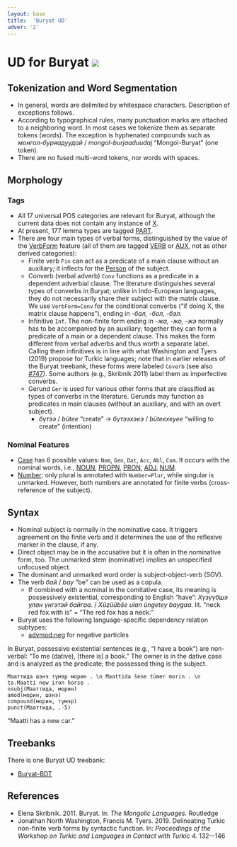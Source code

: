 ```yaml
---
layout: base
title:  'Buryat UD'
udver: '2'
---
```


# UD for Buryat <span class="flagspan"><img class="flag" src="../../flags/svg/RU-BU.svg" /></span>

## Tokenization and Word Segmentation

* In general, words are delimited by whitespace characters. Description of exceptions follows.
* According to typographical rules, many punctuation marks are attached to a neighboring word.
  In most cases we tokenize them as separate tokens (words). The exception is
  hyphenated compounds such as _монгол-буряадуудай_ / _mongol-burjaaduudaj_ “Mongol-Buryat” (one token).
* There are no fused multi-word tokens, nor words with spaces.

## Morphology

### Tags

* All 17 universal POS categories are relevant for Buryat, although the current data does not contain any instance of [X]().
* At present, 177 lemma types are tagged [PART]().
* There are four main types of verbal forms, distinguished by the value of the [VerbForm]() feature
  (all of them are tagged [VERB]() or [AUX](), not as other derived categories):
  * Finite verb `Fin` can act as a predicate of a main clause without an auxiliary; it inflects for the [Person]() of the subject.
  * Converb (verbal adverb) `Conv` functions as a predicate in a dependent adverbial clause.
    The literature distinguishes several types of converbs in Buryat; unlike in Indo-European languages,
    they do not necessarily share their subject with the matrix clause.
    We use `VerbForm=Conv` for the conditional converbs (“if doing X, the matrix clause happens”), ending in _-бал, -бол, -бэл._
  * Infinitive `Inf`. The non-finite form ending in _-жа, -жо, -жэ_ normally has to be accompanied by an auxiliary; together
    they can form a predicate of a main or a dependent clause. This makes the form different from verbal adverbs and thus worth
    a separate label. Calling them infinitives is in line with what Washington and Tyers (2019) propose for Turkic languages;
    note that in earlier releases of the Buryat treebank, these forms were labeled `Coverb`
    (see also [#747](https://github.com/UniversalDependencies/docs/issues/747)).
    Some authors (e.g., Skribnik 2011) label them as imperfective converbs.
  * Gerund `Ger` is used for various other forms that are classified as types of converbs in the literature.
    Gerunds may function as predicates in main clauses (without an auxiliary, and with an overt subject).
    * _бүтээ_ / _bütee_ “create” → _бүтээхэеэ_ / _büteexeyee_ “willing to create” (intention)

### Nominal Features

* [Case]() has 6 possible values: `Nom`, `Gen`, `Dat`, `Acc`, `Abl`, `Com`.
  It occurs with the nominal words, i.e., [NOUN](), [PROPN](), [PRON](), [ADJ](), [NUM]().
* [Number](): only plural is annotated with `Number=Plur`, while singular is unmarked.
  However, both numbers are annotated for finite verbs (cross-reference of the subject).

## Syntax

* Nominal subject is normally in the nominative case. It triggers agreement on the finite verb and
  it determines the use of the reflexive marker in the clause, if any.
* Direct object may be in the accusative but it is often in the nominative form, too.
  The unmarked stem (nominative) implies an unspecified unfocused object.
* The dominant and unmarked word order is subject-object-verb (SOV).
* The verb _бай_ / _bay_ “be” can be used as a copula.
  * If combined with a nominal in the comitative case, its meaning is possessively existential,
    corresponding to English “have”: _Хүзүүбшэ улан үнгэтэй байгаа._ / _Xüzüübše ulan üngetey baygaa._
    lit. “neck red fox.with is” = “The red fox has a neck.”
* Buryat uses the following language-specific dependency relation subtypes:
  * [advmod:neg](/bxr/dep/advmod-neg.html) for negative particles

In Buryat, possessive existential sentences (e.g., “I have a book”) are non-verbal:
“To me (dative), [there is] a book.”
The owner is in the dative case and is analyzed as the predicate; the possessed thing is the subject.

~~~ sdparse
Мааттида шэнэ түмэр морин . \n Maattida šene tümer morin . \n to.Maatti new iron horse .
nsubj(Мааттида, морин)
amod(морин, шэнэ)
compound(морин, түмэр)
punct(Мааттида, .-5)
~~~

“Maatti has a new car.”

## Treebanks

There is one Buryat UD treebank:

  * [Buryat-BDT](../treebanks/bxr_bdt/index.html)

## References

* Elena Skribnik. 2011. Buryat. In: _The Mongolic Languages._ Routledge
* Jonathan North Washington, Francis M. Tyers. 2019. Delineating Turkic non-finite verb forms by syntactic function. In: _Proceedings of the Workshop on Turkic and Languages in Contact with Turkic 4._ 132--146
